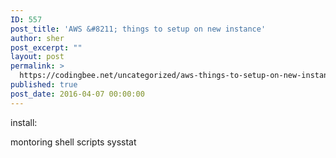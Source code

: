 ```yaml
---
ID: 557
post_title: 'AWS &#8211; things to setup on new instance'
author: sher
post_excerpt: ""
layout: post
permalink: >
  https://codingbee.net/uncategorized/aws-things-to-setup-on-new-instance
published: true
post_date: 2016-04-07 00:00:00
---
```

install:

montoring shell scripts
sysstat